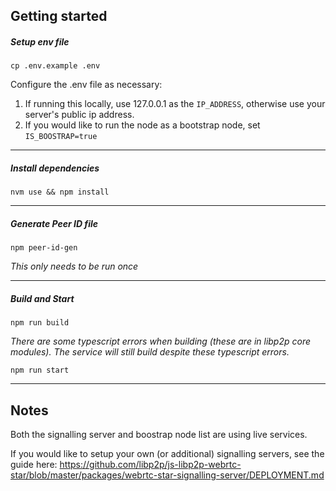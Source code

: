 ## Getting started
##### Setup env file
`cp .env.example .env`

Configure the .env file as necessary:
1. If running this locally, use 127.0.0.1 as the `IP_ADDRESS`, otherwise use your server's public ip address.
2. If you would like to run the node as a bootstrap node, set `IS_BOOSTRAP=true`

---
##### Install dependencies
`nvm use && npm install`

---
##### Generate Peer ID file
`npm peer-id-gen`

_This only needs to be run once_

---
##### Build and Start
`npm run build`

_There are some typescript errors when building (these are in libp2p core modules).
The service will still build despite these typescript errors._

`npm run start`

---

## Notes
Both the signalling server and boostrap node list are using live services.

If you would like to setup your own (or additional) signalling servers, see the guide here:
https://github.com/libp2p/js-libp2p-webrtc-star/blob/master/packages/webrtc-star-signalling-server/DEPLOYMENT.md
